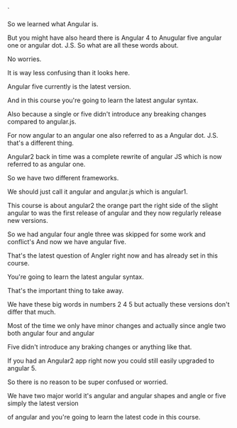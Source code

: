 `
  
  <p>
  So we learned what Angular is.
 
 
  But you might have also heard there is Angular 4 to Anugular five angular one or angular dot. J.S. So what are all these words about.
  
  
  No worries.
  
  
  It is way less confusing than it looks here.


  Angular five currently is the latest version.
  
  
  And in this course you're going to learn the latest angular syntax.
  
  
  Also because a single or five didn't introduce any breaking changes compared to angular.js.
  
  
  For now angular to an angular one also referred to as a Angular dot. J.S. that's a different thing.
  
  
  Angular2 back in time was a complete rewrite of angular JS which is now referred to as angular one.
  
  
  So we have two different frameworks.
  

  
  
  We should just call it angular and angular.js which is angular1.
  
  
  This course is about angular2 the orange part the right side of the slight angular to was the first release of angular and they now regularly release new versions.
  
  
  So we had angular four angle three was skipped for some work and conflict's And now we have angular five.
  
  
  That's the latest question of Angler right now and has already set in this course.
  
  
  You're going to learn the latest angular syntax.
  
  
  That's the important thing to take away.
  
  
  We have these big words in numbers 2 4 5 but actually these versions don't differ that much.


  Most of the time we only have minor changes and actually since angle two both angular four and angular
  

  Five didn't introduce any braking changes or anything like that.
  

  If you had an Angular2 app right now you could still easily upgraded to angular 5.
  

  So there is no reason to be super confused or worried.
  
  
  We have two major world it's angular and angular shapes and angle or five simply the latest version
  
  
  of angular and you're going to learn the latest code in this course.
  </p>
